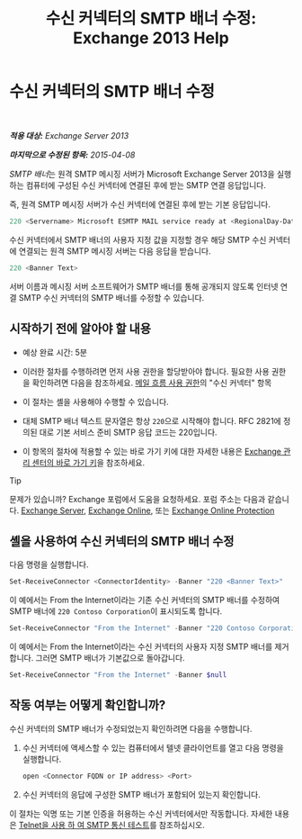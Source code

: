 ﻿---
title: '수신 커넥터의 SMTP 배너 수정: Exchange 2013 Help'
TOCTitle: 수신 커넥터의 SMTP 배너 수정
ms:assetid: d667704e-fd69-4aca-9c35-eef7006944b2
ms:mtpsurl: https://technet.microsoft.com/ko-kr/library/Bb124740(v=EXCHG.150)
ms:contentKeyID: 52058138
ms.date: 05/22/2018
mtps_version: v=EXCHG.150
ms.translationtype: MT
---

# 수신 커넥터의 SMTP 배너 수정

 

_**적용 대상:** Exchange Server 2013_

_**마지막으로 수정된 항목:** 2015-04-08_

*SMTP 배너*는 원격 SMTP 메시징 서버가 Microsoft Exchange Server 2013을 실행하는 컴퓨터에 구성된 수신 커넥터에 연결된 후에 받는 SMTP 연결 응답입니다.

즉, 원격 SMTP 메시징 서버가 수신 커넥터에 연결된 후에 받는 기본 응답입니다.

```powershell
220 <Servername> Microsoft ESMTP MAIL service ready at <RegionalDay-Date-24HourTimeFormat> <RegionalTimeZoneOffset>
```
수신 커넥터에서 SMTP 배너의 사용자 지정 값을 지정할 경우 해당 SMTP 수신 커넥터에 연결되는 원격 SMTP 메시징 서버는 다음 응답을 받습니다.

```powershell
220 <Banner Text>
```

서버 이름과 메시징 서버 소프트웨어가 SMTP 배너를 통해 공개되지 않도록 인터넷 연결 SMTP 수신 커넥터의 SMTP 배너를 수정할 수 있습니다.

## 시작하기 전에 알아야 할 내용

  - 예상 완료 시간: 5분

  - 이러한 절차를 수행하려면 먼저 사용 권한을 할당받아야 합니다. 필요한 사용 권한을 확인하려면 다음을 참조하세요. [메일 흐름 사용 권한](mail-flow-permissions-exchange-2013-help.md)의 "수신 커넥터" 항목

  - 이 절차는 셸을 사용해야 수행할 수 있습니다.

  - 대체 SMTP 배너 텍스트 문자열은 항상 `220`으로 시작해야 합니다. RFC 2821에 정의된 대로 기본 서비스 준비 SMTP 응답 코드는 220입니다.

  - 이 항목의 절차에 적용할 수 있는 바로 가기 키에 대한 자세한 내용은 [Exchange 관리 센터의 바로 가기 키](keyboard-shortcuts-in-the-exchange-admin-center-exchange-online-protection-help.md)을 참조하세요.


> [!TIP]   
> 문제가 있습니까? Exchange 포럼에서 도움을 요청하세요. 포럼 주소는 다음과 같습니다. <A href="https://go.microsoft.com/fwlink/p/?linkid=60612">Exchange Server</A>, <A href="https://go.microsoft.com/fwlink/p/?linkid=267542">Exchange Online</A>, 또는 <A href="https://go.microsoft.com/fwlink/p/?linkid=285351">Exchange Online Protection</A>



## 셸을 사용하여 수신 커넥터의 SMTP 배너 수정

다음 명령을 실행합니다.

```powershell
Set-ReceiveConnector <ConnectorIdentity> -Banner "220 <Banner Text>"
```

이 예에서는 From the Internet이라는 기존 수신 커넥터의 SMTP 배너를 수정하여 SMTP 배너에 `220 Contoso Corporation`이 표시되도록 합니다.

```powershell
Set-ReceiveConnector "From the Internet" -Banner "220 Contoso Corporation"
```

이 예에서는 From the Internet이라는 수신 커넥터의 사용자 지정 SMTP 배너를 제거합니다. 그러면 SMTP 배너가 기본값으로 돌아갑니다.

```powershell
Set-ReceiveConnector "From the Internet" -Banner $null
```

## 작동 여부는 어떻게 확인합니까?

수신 커넥터의 SMTP 배너가 수정되었는지 확인하려면 다음을 수행합니다.

1.  수신 커넥터에 액세스할 수 있는 컴퓨터에서 텔넷 클라이언트를 열고 다음 명령을 실행합니다.
    
    ```powershell
    open <Connector FQDN or IP address> <Port>
    ```

2.  수신 커넥터의 응답에 구성한 SMTP 배너가 포함되어 있는지 확인합니다.

이 절차는 익명 또는 기본 인증을 허용하는 수신 커넥터에서만 작동합니다. 자세한 내용은 [Telnet을 사용 하 여 SMTP 통신 테스트](use-telnet-to-test-smtp-communication-exchange-2013-help.md)를 참조하십시오.

